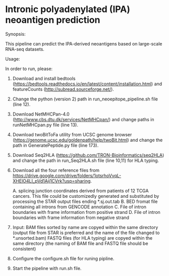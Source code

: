 # Intronic polyadenylated (IPA) neoantigen prediction

Synopsis:

This pipeline can predict the IPA-derived neoantigens based on large-scale RNA-seq datasets.


Usage:

In order to run, please:
1) Download and install bedtools (https://bedtools.readthedocs.io/en/latest/content/installation.html) and featureCounts (http://subread.sourceforge.net/).
2) Change the python (version 2) path in run_neoepitope_pipeline.sh file (line 12).
3) Download NetMHCPan-4.0 (http://www.cbs.dtu.dk/services/NetMHCpan/) and change paths in runNetMHCpan.py file (line 13).
4) Download twoBitToFa utility from UCSC genome browser (https://genome.ucsc.edu/goldenpath/help/twoBit.html) and change the path in GeneratePeptide.py file (line 173).
5) Download Seq2HLA (https://github.com/TRON-Bioinformatics/seq2HLA) and change the path in run_Seq2HLA.sh file (line 10,11) for HLA typing.
6) Download all the four reference files from https://drive.google.com/drive/folders/1otsrhoVvqL-XHElO4LI_pVd1Aij1CVrk?usp=sharing.

    A. splicing junction coordinates derived from patients of 12 TCGA cancers. This file could be customizedly generated and substituted by processing the STAR output files ending *.sj.out.tab
    B. BED fromat file containing all introns from GENCODE annotation
    C. File of intron boundaries with frame information from positive strand
    D. File of intron boundaries with frame information from negative strand
    
7) Input: BAM files sorted by name are copyed within the same directory (output file from STAR is preferred and the name of the file changed to *.unsorted.bam)
          FASTQ files (for HLA typing) are copyed within the same directory (the naming of BAM file and FASTQ file should be consistent)
8) Configure the configure.sh file for runing pipline.
9) Start the pipeline with run.sh file.

